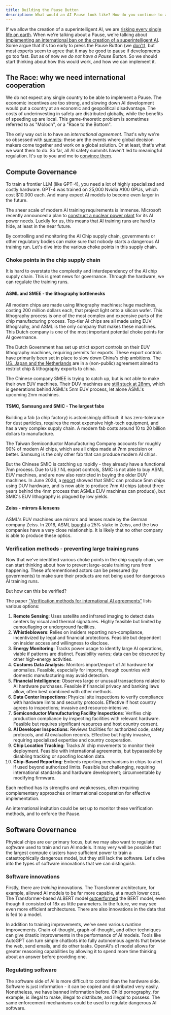```yaml
---
title: Building the Pause Button
description: What would an AI Pause look like? How do you continue to actually prevent a superintelligence from being created?
---
```


If we allow the creation of a superintelligent AI, we are [risking every single life on earth](/xrisk).
When we're talking about a Pause, we're talking about [implementing an international ban on the creation of a superintelligent AI](/proposal).
Some argue that it's too early to press the Pause Button (we [don't](/urgency)), but most experts seem to agree that it may be good to pause if developments go too fast.
But as of now _we do not have a Pause Button_.
So we should start thinking about how this would work, and how we can implement it.

## The Race: why we need international cooperation

We do not expect any single country to be able to implement a Pause.
The economic incentives are too strong, and slowing down AI development would put a country at an economic and geopolitical disadvantage.
The costs of underinvesting in safety are distributed globally, while the benefits of speeding up are local.
This game-theoretic problem is sometimes referred to as "Moloch", or a "Race to the Bottom".

The only way out is to have an _international agreement_.
That's why we're so obsessed with [summits](/summit): these are the events where global decision makers come together and work on a global solution.
Or at least, that's what we want them to do.
So far, all AI safety summits haven't led to meaningful regulation.
It's up to you and me to [convince them](/action).

## Compute Governance

To train a frontier LLM (like GPT-4), you need a lot of highly specialized and costly hardware.
GPT-4 was trained on 25,000 Nvidia A100 GPUs, which cost $10.000 each.
And many expect AI models to become even larger in the future.

The sheer scale of modern AI training requirements is immense.
Microsoft recently announced a plan to [construct a nuclear power plant](https://www.theverge.com/2024/9/20/24249770/microsoft-three-mile-island-nuclear-power-plant-deal-ai-data-centers) for its AI power needs.
Luckily for us, this means that AI training runs are hard to hide, at least in the near future.

By controlling and monitoring the AI Chip supply chain, governments or other regulatory bodies can make sure that nobody starts a dangerous AI training run.
Let's dive into the various choke points in this supply chain.

### Choke points in the chip supply chain

It is hard to overstate the complexity and interdependency of the AI chip supply chain.
This is great news for governance.
Through the hardware, we can regulate the training runs.

#### ASML and SMEE - the lithography bottlenecks

All modern chips are made using lithography machines: huge machines, costing 200 million dollars each, that project light onto a silicon wafer.
This lithography process is one of the most complex and expensive parts of the chip manufacturing process.
Top-tier AI chips are all made using EUV lithography, and ASML is the only company that makes these machines.
This Dutch company is one of the most important potential choke points for AI governance.

The Dutch Government has set up strict export controls on their EUV lithography machines, requiring permits for exports.
These export controls have primarily been set in place to slow down China's chip ambitions.
The [US, Japan and the Netherlands](https://apnews.com/article/technology-district-of-columbia-netherlands-china-business-6801d6c5f65b0bc1df6186e2e89a6f7d) are in a (non-public) agreement aimed to restrict chip & lithography exports to china.

The Chinese company SMEE is trying to catch up, but is not able to make their own EUV machines.
Their DUV machines are [still stuck at 28nm](https://www.scmp.com/tech/big-tech/article/3278235/chinese-chip-making-shows-progress-new-euv-patent-domestic-lithography-champion), which is generations behind ASML's 5nm EUV process, let alone ASML's upcoming 2nm machines.

#### TSMC, Samsung amd SMIC - The largest fabs

Building a fab (a chip factory) is astonishingly difficult: it has zero-tolerance for dust particles, requires the most expensive high-tech equipment, and has a very complex supply chain.
A modern fab costs around 10 to 20 billion dollars to manufacture.

The Taiwan Semiconductor Manufacturing Company accounts for roughly 90% of modern AI chips, which are all chips made at 7nm precision or better.
Samsung is the only other fab that can produce modern AI chips.

But the Chinese SMIC is catching up rapidly - they already have a functional 7nm process.
Due to US / NL export controls, SMIC is not able to buy ASML EUV machines, and are now also restricted in buying the older DUV machines.
In June 2024, a [report](https://evertiq.com/news/55926) showed that SMIC can produce 5nm chips using DUV hardware,
and is now able to produce 7nm AI chips (about three years behind the 4nm process that ASMLs EUV machines can produce), but SMIC's EUV lithography is plagued by low yields.

#### Zeiss - mirrors & lensens

ASML's EUV machines use mirrors and lenses made by the German company Zeiss.
In 2016, ASML [bought](https://optics.org/news/7/11/11) a 25% stake in Zeiss, and the two companies have a very close relationship.
It is likely that no other company is able to produce these optics.

### Verification methods - preventing large training runs

Now that we've identified various choke points in the chip supply chain, we can start thinking about how to prevent large-scale training runs from happening.
These aforementioned actors can be pressured (by governments) to make sure their products are not being used for dangerous AI training runs.

But how can this be verified?

The paper ["Verification methods for international AI agreements"](https://arxiv.org/abs/2408.16074) lists various options:

1. **Remote Sensing**: Uses satellite and infrared imaging to detect data centers by visual and thermal signatures. Highly feasible but limited by camouflaging or underground facilities.
2. **Whistleblowers**: Relies on insiders reporting non-compliance, incentivized by legal and financial protections. Feasible but dependent on insider access and willingness to disclose.
3. **Energy Monitoring**: Tracks power usage to identify large AI operations, viable if patterns are distinct. Feasibility varies; data can be obscured by other high-energy activities.
4. **Customs Data Analysis**: Monitors import/export of AI hardware for anomalies. Feasible, especially for imports, though countries with domestic manufacturing may avoid detection.
5. **Financial Intelligence**: Observes large or unusual transactions related to AI hardware purchases. Feasible if financial privacy and banking laws allow, often best combined with other methods.
6. **Data Center Inspections**: Physical site inspections to verify compliance with hardware limits and security protocols. Effective if host country agrees to inspections; invasive and resource-intensive.
7. **Semiconductor Manufacturing Facility Inspections**: Verifies chip production compliance by inspecting facilities with relevant hardware. Feasible but requires significant resources and host country consent.
8. **AI Developer Inspections**: Reviews facilities for authorized code, safety protocols, and AI evaluation records. Effective but highly invasive, requiring specialized expertise and country cooperation.
9. **Chip Location Tracking**: Tracks AI chip movements to monitor their deployment. Feasible with international agreements, but bypassable by disabling tracking or spoofing location data.
10. **Chip-Based Reporting**: Embeds reporting mechanisms in chips to alert if used beyond authorized limits. Feasible but challenging, requiring international standards and hardware development; circumventable by modifying firmware.

Each method has its strengths and weaknesses, often requiring complementary approaches or international cooperation for effective implementation.

An international insitution could be set up to monitor these verification methods, and to enforce the Pause.

## Software Governance

Physical chips are our primary focus, but we may also want to regulate _software_ used to train and run AI models.
It may very well be possible that the largest compute clusters have sufficient power to train a catastrophically dangerous model, but they still lack the software.
Let's dive into the types of software innovations that we can distinguish.

### Software innovations

Firstly, there are _training_ innovations.
The Transformer architecture, for example, allowed AI models to be far more capable, at a much lower cost.
The Transformer-based ALBERT model [outperformed](https://arxiv.org/pdf/2308.04950) the BERT model, even though it consisted of 18x as little parameters.
In the future, we may see even more efficient architectures.
There are also innovations in the data that is fed to a model.

In addition to training improvements, we've seen various _runtime_ improvements.
Chain-of-thought, graph-of-thought, and other techniques can give drastic improvements in the performance of AI models.
Tools like AutoGPT can turn simple chatbots into fully autonomous agents that browse the web, send emails, and do other tasks.
OpenAI's o1 model allows for greater reasoning capabilities by allowing it to spend more time thinking about an answer before providing one.

### Regulating software

The software side of AI is more difficult to control than the hardware side.
Software is just information - it can be copied and distributed very easily.
Nonetheless, we have banned information before.
Child pornography, for example, is illegal to make, illegal to distribute, and illegal to possess.
The same enforcement mechanisms could be used to regulate dangerous AI software.
